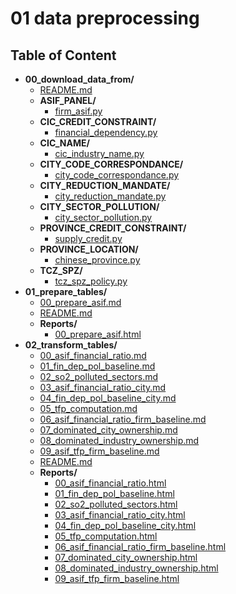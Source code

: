 
# 01 data preprocessing


        
## Table of Content

 - **00_download_data_from/**
   - [README.md](https://github.com/thomaspernet/Financial_dependency_pollution/tree/master/00_download_data_from/README.md)
   - **ASIF_PANEL/**
     - [firm_asif.py](https://github.com/thomaspernet/Financial_dependency_pollution/tree/master/00_download_data_from/ASIF_PANEL/firm_asif.py)
   - **CIC_CREDIT_CONSTRAINT/**
     - [financial_dependency.py](https://github.com/thomaspernet/Financial_dependency_pollution/tree/master/00_download_data_from/CIC_CREDIT_CONSTRAINT/financial_dependency.py)
   - **CIC_NAME/**
     - [cic_industry_name.py](https://github.com/thomaspernet/Financial_dependency_pollution/tree/master/00_download_data_from/CIC_NAME/cic_industry_name.py)
   - **CITY_CODE_CORRESPONDANCE/**
     - [city_code_correspondance.py](https://github.com/thomaspernet/Financial_dependency_pollution/tree/master/00_download_data_from/CITY_CODE_CORRESPONDANCE/city_code_correspondance.py)
   - **CITY_REDUCTION_MANDATE/**
     - [city_reduction_mandate.py](https://github.com/thomaspernet/Financial_dependency_pollution/tree/master/00_download_data_from/CITY_REDUCTION_MANDATE/city_reduction_mandate.py)
   - **CITY_SECTOR_POLLUTION/**
     - [city_sector_pollution.py](https://github.com/thomaspernet/Financial_dependency_pollution/tree/master/00_download_data_from/CITY_SECTOR_POLLUTION/city_sector_pollution.py)
   - **PROVINCE_CREDIT_CONSTRAINT/**
     - [supply_credit.py](https://github.com/thomaspernet/Financial_dependency_pollution/tree/master/00_download_data_from/PROVINCE_CREDIT_CONSTRAINT/supply_credit.py)
   - **PROVINCE_LOCATION/**
     - [chinese_province.py](https://github.com/thomaspernet/Financial_dependency_pollution/tree/master/00_download_data_from/PROVINCE_LOCATION/chinese_province.py)
   - **TCZ_SPZ/**
     - [tcz_spz_policy.py](https://github.com/thomaspernet/Financial_dependency_pollution/tree/master/00_download_data_from/TCZ_SPZ/tcz_spz_policy.py)
 - **01_prepare_tables/**
   - [00_prepare_asif.md](https://github.com/thomaspernet/Financial_dependency_pollution/tree/master/01_prepare_tables/00_prepare_asif.md)
   - [README.md](https://github.com/thomaspernet/Financial_dependency_pollution/tree/master/01_prepare_tables/README.md)
   - **Reports/**
     - [00_prepare_asif.html](https://github.com/thomaspernet/Financial_dependency_pollution/tree/master/01_prepare_tables/Reports/00_prepare_asif.html)
 - **02_transform_tables/**
   - [00_asif_financial_ratio.md](https://github.com/thomaspernet/Financial_dependency_pollution/tree/master/02_transform_tables/00_asif_financial_ratio.md)
   - [01_fin_dep_pol_baseline.md](https://github.com/thomaspernet/Financial_dependency_pollution/tree/master/02_transform_tables/01_fin_dep_pol_baseline.md)
   - [02_so2_polluted_sectors.md](https://github.com/thomaspernet/Financial_dependency_pollution/tree/master/02_transform_tables/02_so2_polluted_sectors.md)
   - [03_asif_financial_ratio_city.md](https://github.com/thomaspernet/Financial_dependency_pollution/tree/master/02_transform_tables/03_asif_financial_ratio_city.md)
   - [04_fin_dep_pol_baseline_city.md](https://github.com/thomaspernet/Financial_dependency_pollution/tree/master/02_transform_tables/04_fin_dep_pol_baseline_city.md)
   - [05_tfp_computation.md](https://github.com/thomaspernet/Financial_dependency_pollution/tree/master/02_transform_tables/05_tfp_computation.md)
   - [06_asif_financial_ratio_firm_baseline.md](https://github.com/thomaspernet/Financial_dependency_pollution/tree/master/02_transform_tables/06_asif_financial_ratio_firm_baseline.md)
   - [07_dominated_city_ownership.md](https://github.com/thomaspernet/Financial_dependency_pollution/tree/master/02_transform_tables/07_dominated_city_ownership.md)
   - [08_dominated_industry_ownership.md](https://github.com/thomaspernet/Financial_dependency_pollution/tree/master/02_transform_tables/08_dominated_industry_ownership.md)
   - [09_asif_tfp_firm_baseline.md](https://github.com/thomaspernet/Financial_dependency_pollution/tree/master/02_transform_tables/09_asif_tfp_firm_baseline.md)
   - [README.md](https://github.com/thomaspernet/Financial_dependency_pollution/tree/master/02_transform_tables/README.md)
   - **Reports/**
     - [00_asif_financial_ratio.html](https://github.com/thomaspernet/Financial_dependency_pollution/tree/master/02_transform_tables/Reports/00_asif_financial_ratio.html)
     - [01_fin_dep_pol_baseline.html](https://github.com/thomaspernet/Financial_dependency_pollution/tree/master/02_transform_tables/Reports/01_fin_dep_pol_baseline.html)
     - [02_so2_polluted_sectors.html](https://github.com/thomaspernet/Financial_dependency_pollution/tree/master/02_transform_tables/Reports/02_so2_polluted_sectors.html)
     - [03_asif_financial_ratio_city.html](https://github.com/thomaspernet/Financial_dependency_pollution/tree/master/02_transform_tables/Reports/03_asif_financial_ratio_city.html)
     - [04_fin_dep_pol_baseline_city.html](https://github.com/thomaspernet/Financial_dependency_pollution/tree/master/02_transform_tables/Reports/04_fin_dep_pol_baseline_city.html)
     - [05_tfp_computation.html](https://github.com/thomaspernet/Financial_dependency_pollution/tree/master/02_transform_tables/Reports/05_tfp_computation.html)
     - [06_asif_financial_ratio_firm_baseline.html](https://github.com/thomaspernet/Financial_dependency_pollution/tree/master/02_transform_tables/Reports/06_asif_financial_ratio_firm_baseline.html)
     - [07_dominated_city_ownership.html](https://github.com/thomaspernet/Financial_dependency_pollution/tree/master/02_transform_tables/Reports/07_dominated_city_ownership.html)
     - [08_dominated_industry_ownership.html](https://github.com/thomaspernet/Financial_dependency_pollution/tree/master/02_transform_tables/Reports/08_dominated_industry_ownership.html)
     - [09_asif_tfp_firm_baseline.html](https://github.com/thomaspernet/Financial_dependency_pollution/tree/master/02_transform_tables/Reports/09_asif_tfp_firm_baseline.html)

